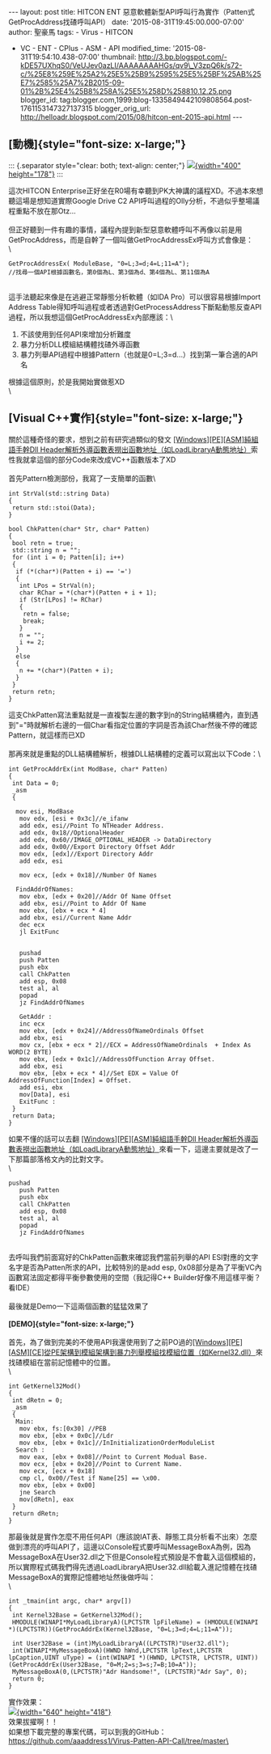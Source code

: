 \-\-- layout: post title: HITCON ENT
惡意軟體新型API呼叫行為實作（Patten式GetProcAddress找碴呼叫API） date:
\'2015-08-31T19:45:00.000-07:00\' author: 聖豪馬 tags: - Virus - HITCON
- VC - ENT - CPlus - ASM - API modified\_time:
\'2015-08-31T19:54:10.438-07:00\' thumbnail:
http://3.bp.blogspot.com/-kDE57UXhqS0/VeUJev0azLI/AAAAAAAAHGs/qv9\_V3zpQ6k/s72-c/%25E8%259E%25A2%25E5%25B9%2595%25E5%25BF%25AB%25E7%2585%25A7%2B2015-09-01%2B%25E4%25B8%258A%25E5%258D%258810.12.25.png
blogger\_id:
tag:blogger.com,1999:blog-1335849442109808564.post-1761153147327137315
blogger\_orig\_url:
http://helloadr.blogspot.com/2015/08/hitcon-ent-2015-api.html \-\--

[動機]{style="font-size: x-large;"}
-----------------------------------

::: {.separator style="clear: both; text-align: center;"}
[![](http://3.bp.blogspot.com/-kDE57UXhqS0/VeUJev0azLI/AAAAAAAAHGs/qv9_V3zpQ6k/s400/%25E8%259E%25A2%25E5%25B9%2595%25E5%25BF%25AB%25E7%2585%25A7%2B2015-09-01%2B%25E4%25B8%258A%25E5%258D%258810.12.25.png){width="400"
height="178"}](http://3.bp.blogspot.com/-kDE57UXhqS0/VeUJev0azLI/AAAAAAAAHGs/qv9_V3zpQ6k/s1600/%25E8%259E%25A2%25E5%25B9%2595%25E5%25BF%25AB%25E7%2585%25A7%2B2015-09-01%2B%25E4%25B8%258A%25E5%258D%258810.12.25.png)
:::

這次HITCON
Enterprise正好坐在R0場有幸聽到PK大神講的議程XD。不過本來想聽這場是想知道實際Google
Drive C2 API呼叫過程的Olly分析，不過似乎整場議程重點不放在那Otz\...\
\
但正好聽到一件有趣的事情，議程內提到新型惡意軟體呼叫不再像以前是用GetProcAddress，而是自幹了一個叫做GetProcAddressEx呼叫方式會像是：\
\

``` {.brush: .cpp;}
GetProcAddressEx( ModuleBase, "0=L;3=d;4=L;11=A");
//找尋一個API根據函數名，第0個為L、第3個為d、第4個為L、第11個為A
```

\
這手法聽起來像是在逃避正常靜態分析軟體（如IDA Pro）可以很容易根據Import
Address
Table得知呼叫過程或者透過對GetProcessAddress下斷點動態反查API過程，所以我想這個GetProcAddressEx內部應該：\

1.  不該使用到任何API來增加分析難度
2.  暴力分析DLL模組結構體找碴外導函數
3.  暴力列舉API過程中根據Pattern（也就是0=L;3=d\...）找到第一筆合適的API名

根據這個原則，於是我開始實做惹XD\
\

[Visual C++實作]{style="font-size: x-large;"}
---------------------------------------------

關於這種奇怪的要求，想到之前有研究過類似的發文
[\[Windows\]\[PE\]\[ASM\]純組語手幹Dll
Header解析外導函數表撈出函數地址（如LoadLibraryA動態地址）](http://helloadr.blogspot.tw/2015/05/windowspeasmdll-headerapiloadlibrarya.html)索性我就拿這個的部分Code來改成VC++函數版本了XD\
\
首先Pattern檢測部份，我寫了一支簡單的函數\

``` {.brush: .cpp;}
int StrVal(std::string Data)
{
 return std::stoi(Data);
}

bool ChkPatten(char* Str, char* Patten)
{
 bool retn = true;
 std::string n = "";
 for (int i = 0; Patten[i]; i++)
 {
  if (*(char*)(Patten + i) == '=')
  {
   int LPos = StrVal(n);
   char RChar = *(char*)(Patten + i + 1);
   if (Str[LPos] != RChar)
   {
    retn = false;
    break;
   }
   n = "";
   i += 2;
  }
  else
  {
   n += *(char*)(Patten + i);
  }
 }
 return retn;
}
```

這支ChkPatten寫法重點就是一直複製左邊的數字到n的String結構體內，直到遇到"="時就解析右邊的一個Char看指定位置的字詞是否為該Char然後不停的確認Pattern，就這樣而已XD\
\
那再來就是重點的DLL結構體解析，根據DLL結構體的定義可以寫出以下Code：\

``` {.brush: .cpp;}
int GetProcAddrEx(int ModBase, char* Patten)
{
 int Data = 0;
 _asm
 {
 
  mov esi, ModBase
   mov edx, [esi + 0x3c]//e_ifanw
   add edx, esi//Point To NTHeader Address.
   add edx, 0x18//OptionalHeader
   add edx, 0x60//IMAGE_OPTIONAL_HEADER -> DataDirectory
   add edx, 0x00//Export Directory Offset Addr
   mov edx, [edx]//Export Directory Addr
   add edx, esi

   mov ecx, [edx + 0x18]//Number Of Names

  FindAddrOfNames:
   mov ebx, [edx + 0x20]//Addr Of Name Offset
   add ebx, esi//Point to Addr Of Name
   mov ebx, [ebx + ecx * 4]
   add ebx, esi//Current Name Addr
   dec ecx
   jl ExitFunc


   pushad
   push Patten
   push ebx
   call ChkPatten
   add esp, 0x08
   test al, al
   popad
   jz FindAddrOfNames

   GetAddr :
   inc ecx
   mov ebx, [edx + 0x24]//AddressOfNameOrdinals Offset
   add ebx, esi
   mov cx, [ebx + ecx * 2]//ECX = AddressOfNameOrdinals  + Index As WORD(2 BYTE)
   mov ebx, [edx + 0x1c]//AddressOfFunction Array Offset.
   add ebx, esi
   mov ebx, [ebx + ecx * 4]//Set EDX = Value Of AddressOfFunction[Index] = Offset.
   add esi, ebx
   mov[Data], esi
   ExitFunc :
 }
 return Data;
}
```

如果不懂的話可以去翻 [\[Windows\]\[PE\]\[ASM\]純組語手幹Dll
Header解析外導函數表撈出函數地址（如LoadLibraryA動態地址）](http://helloadr.blogspot.tw/2015/05/windowspeasmdll-headerapiloadlibrarya.html)來看一下，這邊主要就是改了一下那篇部落格文內的比對文字。\
\

``` {.brush: .cpp;}
pushad
   push Patten
   push ebx
   call ChkPatten
   add esp, 0x08
   test al, al
   popad
   jz FindAddrOfNames
```

\
去呼叫我們前面寫好的ChkPatten函數來確認我們當前列舉的API
ESI對應的文字名字是否為Patten所求的API，比較特別的是add esp,
0x08部分是為了平衡VC內函數寫法固定都得平衡參數使用的空間（我記得C++
Builder好像不用這樣平衡？看IDE）\
\
最後就是Demo一下這兩個函數的猛猛效果了\
\
**[DEMO]{style="font-size: x-large;"}**\
\
首先，為了做到完美的不使用API我還使用到了之前PO過的[\[Windows\]\[PE\]\[ASM\]\[CE\]從PE架構到模組架構到暴力列舉模組找模組位置（如Kernel32.dll）](http://helloadr.blogspot.tw/2015/04/windowspeasmcepekernel32dll.html)來找碴模組在當前記憶體中的位置。\
\

``` {.brush: .cpp;}
int GetKernel32Mod()
{
 int dRetn = 0;
 _asm
 {
  Main:
   mov ebx, fs:[0x30] //PEB
   mov ebx, [ebx + 0x0c]//Ldr
   mov ebx, [ebx + 0x1c]//InInitializationOrderModuleList
  Search :
   mov eax, [ebx + 0x08]//Point to Current Modual Base.
   mov ecx, [ebx + 0x20]//Point to Current Name.
   mov ecx, [ecx + 0x18]
   cmp cl, 0x00//Test if Name[25] == \x00.
   mov ebx, [ebx + 0x00]
   jne Search
   mov[dRetn], eax
 }
 return dRetn;
}
```

那最後就是實作怎麼不用任何API（應該說IAT表、靜態工具分析看不出來）怎麼做到漂亮的呼叫API了，這邊以Console程式要呼叫MessageBoxA為例，因為MessageBoxA在User32.dll之下但是Console程式預設是不會載入這個模組的，所以實際程式碼我們得先透過LoadLibraryA把User32.dll給載入進記憶體在找碴MessageBoxA的實際記憶體地址然後做呼叫：\
\

``` {.brush: .cpp;}
int _tmain(int argc, char* argv[])
{
 int Kernel32Base = GetKernel32Mod();
 HMODULE(WINAPI*MyLoadLibraryA)(LPCTSTR lpFileName) = (HMODULE(WINAPI *)(LPCTSTR))(GetProcAddrEx(Kernel32Base, "0=L;3=d;4=L;11=A"));
 
 int User32Base = (int)MyLoadLibraryA((LPCTSTR)"User32.dll");
 int(WINAPI*MyMessageBoxA)(HWND hWnd,LPCTSTR lpText,LPCTSTR lpCaption,UINT uType) = (int(WINAPI *)(HWND, LPCTSTR, LPCTSTR, UINT))(GetProcAddrEx(User32Base, "0=M;2=s;3=s;7=B;10=A"));
 MyMessageBoxA(0,(LPCTSTR)"Adr Handsome!", (LPCTSTR)"Adr Say", 0);
 return 0;
}
```

實作效果：\
[![](http://4.bp.blogspot.com/-nUICM4tGbQU/VeURjfF7S9I/AAAAAAAAHG8/PV1JMp73W_E/s640/%25E8%259E%25A2%25E5%25B9%2595%25E5%25BF%25AB%25E7%2585%25A7%2B2015-09-01%2B%25E4%25B8%258A%25E5%258D%258810.09.45.png){width="640"
height="418"}](http://4.bp.blogspot.com/-nUICM4tGbQU/VeURjfF7S9I/AAAAAAAAHG8/PV1JMp73W_E/s1600/%25E8%259E%25A2%25E5%25B9%2595%25E5%25BF%25AB%25E7%2585%25A7%2B2015-09-01%2B%25E4%25B8%258A%25E5%258D%258810.09.45.png)\
效果拔擢啊！！\
如果想下載完整的專案代碼，可以到我的GitHub：\
https://github.com/aaaddress1/Virus-Patten-API-Call/tree/master\
